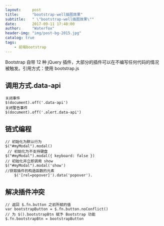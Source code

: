 ```yaml
---
layout:     post
title:      "bootstrap-well插图效果"
subtitle:   " \"bootstrap-well插图效果\""
date:       2017-09-11 17:40:00
author:     "Waterfox"
header-img: "img/post-bg-2015.jpg"
catalog: true
tags:
    - 前端bootstrap
---
```


Bootstrap 自带 12 种 jQuery 插件，大部分的插件可以在不编写任何代码的情况被触发。引用方式：使用 bootstrap.js 

## 调用方式.data-api
	关闭事件
	$(document).off('.data-api')
	关闭警告事件
	$(document).off('.alert.data-api')

	
	
## 链式编程
```
// 初始化为默认行为
$("#myModal").modal()    
 // 初始化为不支持键盘               
$("#myModal").modal({ keyboard: false })  
// 初始化并立即调用 show
$("#myModal").modal('show')  
//获取插件的构造函数的元素
	$('[rel=popover]').data('popover').
```	

## 解决插件冲突
```
// 返回 $.fn.button 之前所赋的值
var bootstrapButton = $.fn.button.noConflict() 
// 为 $().bootstrapBtn 赋予 Bootstrap 功能					       
$.fn.bootstrapBtn = bootstrapButton            
```
